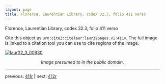 ```yaml
---
layout: page
title: Florence, Laurentian Library, codex 32.3, folio 411 verso
---
```


Florence, Laurentian Library, codex 32.3, folio 411 verso

Cite this object as `urn:cite2:citelaur:laur32pages.v1:411v`.  The full image is linked to a citation tool you can use to cite regions of the image.

[![laur32_3_00830](http://www.homermultitext.org/iipsrv?IIIF=/project/homer/pyramidal/deepzoom/citelaur/laur32imgs/v1/laur32_3_00830.tif/full/800,/0/default.jpg)](http://www.homermultitext.org/ict2/?urn=urn:cite2:citelaur:laur32imgs.v1:laur32_3_00830) 

<p style="text-align: center; font-style: italic;">Image presumed to in the public domain.</p>

---

previous: [411r](../411r/) | next: [412r](../412r/)